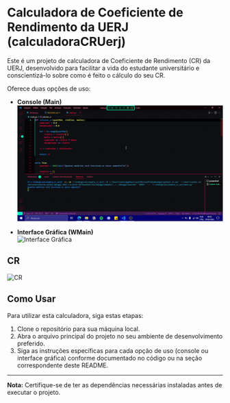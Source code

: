 # Calculadora de Coeficiente de Rendimento da UERJ (calculadoraCRUerj)

Este é um projeto de calculadora de Coeficiente de Rendimento (CR) da UERJ, desenvolvido para facilitar a vida do estudante universitário e conscientizá-lo sobre como é feito o cálculo do seu CR.

Oferece duas opções de uso:

- **Console (Main)**  
  ![Console](console.gif)

- **Interface Gráfica (WMain)**  
  ![Interface Gráfica](interface_grafica.gif)

## CR

![CR](crscreen.jpg)

## Como Usar

Para utilizar esta calculadora, siga estas etapas:

1. Clone o repositório para sua máquina local.
2. Abra o arquivo principal do projeto no seu ambiente de desenvolvimento preferido.
3. Siga as instruções específicas para cada opção de uso (console ou interface gráfica) conforme documentado no código ou na seção correspondente deste README.

---

**Nota:** Certifique-se de ter as dependências necessárias instaladas antes de executar o projeto.

